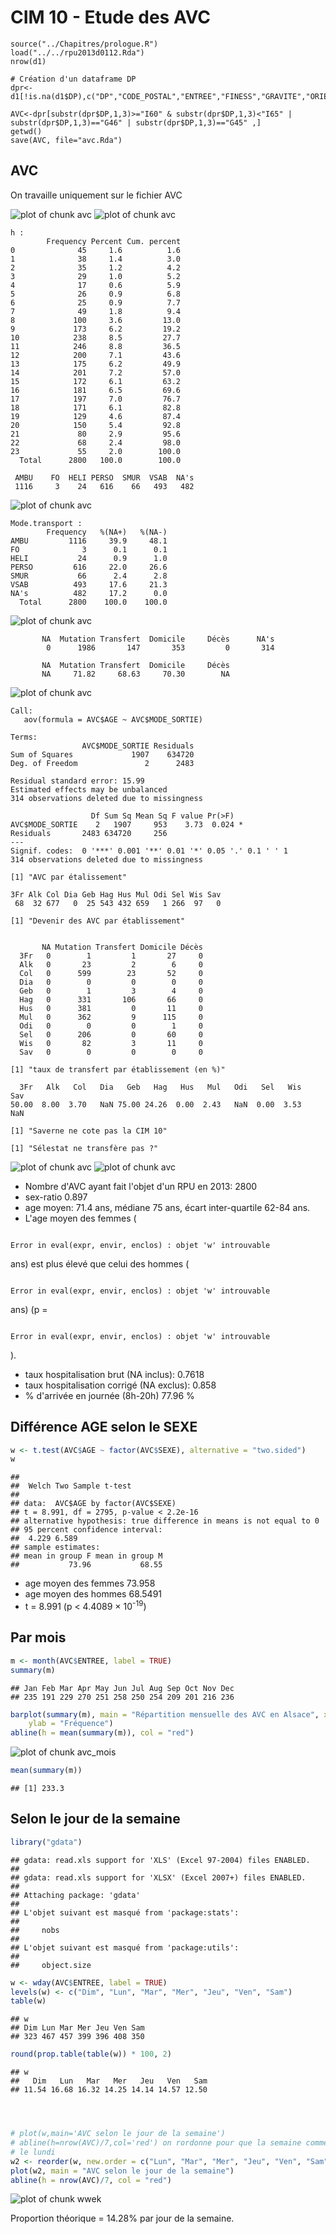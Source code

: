 CIM 10 - Etude des AVC
========================================================

```{}
source("../Chapitres/prologue.R")
load("../../rpu2013d0112.Rda")
nrow(d1)

# Création d'un dataframe DP
dpr<-d1[!is.na(d1$DP),c("DP","CODE_POSTAL","ENTREE","FINESS","GRAVITE","ORIENTATION","MODE_SORTIE","AGE","SEXE","TRANSPORT","DESTINATION")]

AVC<-dpr[substr(dpr$DP,1,3)>="I60" & substr(dpr$DP,1,3)<"I65" | substr(dpr$DP,1,3)=="G46" | substr(dpr$DP,1,3)=="G45" ,]
getwd()
save(AVC, file="avc.Rda")
```

AVC
---

On travaille uniquement sur le fichier AVC

![plot of chunk avc](figure/avc1.png) ![plot of chunk avc](figure/avc2.png) 

```
h : 
        Frequency Percent Cum. percent
0              45     1.6          1.6
1              38     1.4          3.0
2              35     1.2          4.2
3              29     1.0          5.2
4              17     0.6          5.9
5              26     0.9          6.8
6              25     0.9          7.7
7              49     1.8          9.4
8             100     3.6         13.0
9             173     6.2         19.2
10            238     8.5         27.7
11            246     8.8         36.5
12            200     7.1         43.6
13            175     6.2         49.9
14            201     7.2         57.0
15            172     6.1         63.2
16            181     6.5         69.6
17            197     7.0         76.7
18            171     6.1         82.8
19            129     4.6         87.4
20            150     5.4         92.8
21             80     2.9         95.6
22             68     2.4         98.0
23             55     2.0        100.0
  Total      2800   100.0        100.0
```

```
 AMBU    FO  HELI PERSO  SMUR  VSAB  NA's 
 1116     3    24   616    66   493   482 
```

![plot of chunk avc](figure/avc3.png) 

```
Mode.transport : 
        Frequency   %(NA+)   %(NA-)
AMBU         1116     39.9     48.1
FO              3      0.1      0.1
HELI           24      0.9      1.0
PERSO         616     22.0     26.6
SMUR           66      2.4      2.8
VSAB          493     17.6     21.3
NA's          482     17.2      0.0
  Total      2800    100.0    100.0
```

![plot of chunk avc](figure/avc4.png) 

```
       NA  Mutation Transfert  Domicile     Décès      NA's 
        0      1986       147       353         0       314 
```

```
       NA  Mutation Transfert  Domicile     Décès 
       NA     71.82     68.63     70.30        NA 
```

![plot of chunk avc](figure/avc5.png) 

```
Call:
   aov(formula = AVC$AGE ~ AVC$MODE_SORTIE)

Terms:
                AVC$MODE_SORTIE Residuals
Sum of Squares             1907    634720
Deg. of Freedom               2      2483

Residual standard error: 15.99
Estimated effects may be unbalanced
314 observations deleted due to missingness
```

```
                  Df Sum Sq Mean Sq F value Pr(>F)  
AVC$MODE_SORTIE    2   1907     953    3.73  0.024 *
Residuals       2483 634720     256                 
---
Signif. codes:  0 '***' 0.001 '**' 0.01 '*' 0.05 '.' 0.1 ' ' 1
314 observations deleted due to missingness
```

```
[1] "AVC par étalissement"
```

```
3Fr Alk Col Dia Geb Hag Hus Mul Odi Sel Wis Sav 
 68  32 677   0  25 543 432 659   1 266  97   0 
```

```
[1] "Devenir des AVC par établissement"
```

```
     
       NA Mutation Transfert Domicile Décès
  3Fr   0        1         1       27     0
  Alk   0       23         2        6     0
  Col   0      599        23       52     0
  Dia   0        0         0        0     0
  Geb   0        1         3        4     0
  Hag   0      331       106       66     0
  Hus   0      381         0       11     0
  Mul   0      362         9      115     0
  Odi   0        0         0        1     0
  Sel   0      206         0       60     0
  Wis   0       82         3       11     0
  Sav   0        0         0        0     0
```

```
[1] "taux de transfert par établissement (en %)"
```

```
  3Fr   Alk   Col   Dia   Geb   Hag   Hus   Mul   Odi   Sel   Wis   Sav 
50.00  8.00  3.70   NaN 75.00 24.26  0.00  2.43   NaN  0.00  3.53   NaN 
```

```
[1] "Saverne ne cote pas la CIM 10"
```

```
[1] "Sélestat ne transfère pas ?"
```

![plot of chunk avc](figure/avc6.png) ![plot of chunk avc](figure/avc7.png) 


- Nombre d'AVC ayant fait l'objet d'un RPU en 2013: 2800
- sex-ratio 0.897
- age moyen: 71.4 ans, médiane 75 ans, écart inter-quartile 62-84 ans.
- L'age moyen des femmes (

```

Error in eval(expr, envir, enclos) : objet 'w' introuvable

```

 ans) est plus élevé que celui des hommes (

```

Error in eval(expr, envir, enclos) : objet 'w' introuvable

```

 ans) (p = 

```

Error in eval(expr, envir, enclos) : objet 'w' introuvable

```

).
- taux hospitalisation brut (NA inclus): 0.7618
- taux hospitalisation corrigé (NA exclus): 0.858
- % d'arrivée en journée (8h-20h) 77.96 %

Différence AGE selon le SEXE
----------------------------


```r
w <- t.test(AVC$AGE ~ factor(AVC$SEXE), alternative = "two.sided")
w
```

```
## 
## 	Welch Two Sample t-test
## 
## data:  AVC$AGE by factor(AVC$SEXE)
## t = 8.991, df = 2795, p-value < 2.2e-16
## alternative hypothesis: true difference in means is not equal to 0
## 95 percent confidence interval:
##  4.229 6.589
## sample estimates:
## mean in group F mean in group M 
##           73.96           68.55
```

- age moyen des femmes 73.958
- age moyen des hommes 68.5491
- t = 8.991 (p < 4.4089 &times; 10<sup>-19</sup>)

Par mois
--------

```r
m <- month(AVC$ENTREE, label = TRUE)
summary(m)
```

```
## Jan Feb Mar Apr May Jun Jul Aug Sep Oct Nov Dec 
## 235 191 229 270 251 258 250 254 209 201 216 236
```

```r
barplot(summary(m), main = "Répartition mensuelle des AVC en Alsace", xlab = "Année 2013", 
    ylab = "Fréquence")
abline(h = mean(summary(m)), col = "red")
```

![plot of chunk avc_mois](figure/avc_mois.png) 

```r
mean(summary(m))
```

```
## [1] 233.3
```


Selon le jour de la semaine
---------------------------


```r
library("gdata")
```

```
## gdata: read.xls support for 'XLS' (Excel 97-2004) files ENABLED.
## 
## gdata: read.xls support for 'XLSX' (Excel 2007+) files ENABLED.
## 
## Attaching package: 'gdata'
## 
## L'objet suivant est masqué from 'package:stats':
## 
##     nobs
## 
## L'objet suivant est masqué from 'package:utils':
## 
##     object.size
```

```r
w <- wday(AVC$ENTREE, label = TRUE)
levels(w) <- c("Dim", "Lun", "Mar", "Mer", "Jeu", "Ven", "Sam")
table(w)
```

```
## w
## Dim Lun Mar Mer Jeu Ven Sam 
## 323 467 457 399 396 408 350
```

```r
round(prop.table(table(w)) * 100, 2)
```

```
## w
##   Dim   Lun   Mar   Mer   Jeu   Ven   Sam 
## 11.54 16.68 16.32 14.25 14.14 14.57 12.50
```

```r



# plot(w,main='AVC selon le jour de la semaine')
# abline(h=nrow(AVC)/7,col='red') on rordonne pour que la semaine commence
# le lundi
w2 <- reorder(w, new.order = c("Lun", "Mar", "Mer", "Jeu", "Ven", "Sam", "Dim"))
plot(w2, main = "AVC selon le jour de la semaine")
abline(h = nrow(AVC)/7, col = "red")
```

![plot of chunk wwek](figure/wwek.png) 

Proportion théorique = 14.28\% par jour de la semaine.
